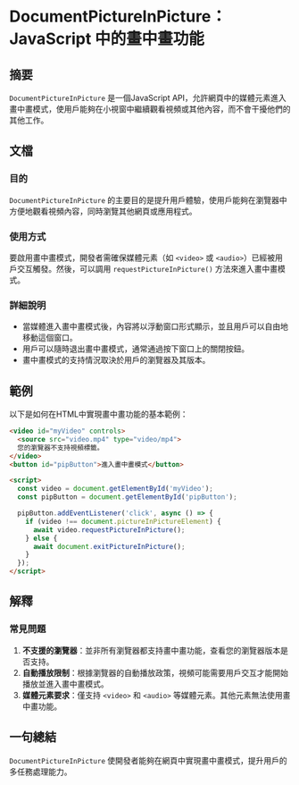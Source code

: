 <!--
Meta Description: # DocumentPictureInPicture：JavaScript 中的畫中畫功能 ## 摘要 `DocumentPictureInPicture` 是一個JavaScript API，允許網頁中的媒體元素進入畫中畫模式，使用戶能夠在小視窗中繼續觀看視頻或其他內容，而不會干擾他們的其他工作。...
Meta Keywords: video, documentpictureinpicture, pipbutton, document, audio
-->

# DocumentPictureInPicture：JavaScript 中的畫中畫功能

## 摘要
`DocumentPictureInPicture` 是一個JavaScript API，允許網頁中的媒體元素進入畫中畫模式，使用戶能夠在小視窗中繼續觀看視頻或其他內容，而不會干擾他們的其他工作。

## 文檔
### 目的
`DocumentPictureInPicture` 的主要目的是提升用戶體驗，使用戶能夠在瀏覽器中方便地觀看視頻內容，同時瀏覽其他網頁或應用程式。

### 使用方式
要啟用畫中畫模式，開發者需確保媒體元素（如 `<video>` 或 `<audio>`）已經被用戶交互觸發。然後，可以調用 `requestPictureInPicture()` 方法來進入畫中畫模式。

### 詳細說明
- 當媒體進入畫中畫模式後，內容將以浮動窗口形式顯示，並且用戶可以自由地移動這個窗口。
- 用戶可以隨時退出畫中畫模式，通常通過按下窗口上的關閉按鈕。
- 畫中畫模式的支持情況取決於用戶的瀏覽器及其版本。

## 範例
以下是如何在HTML中實現畫中畫功能的基本範例：

```html
<video id="myVideo" controls>
  <source src="video.mp4" type="video/mp4">
  您的瀏覽器不支持視頻標籤。
</video>
<button id="pipButton">進入畫中畫模式</button>

<script>
  const video = document.getElementById('myVideo');
  const pipButton = document.getElementById('pipButton');

  pipButton.addEventListener('click', async () => {
    if (video !== document.pictureInPictureElement) {
      await video.requestPictureInPicture();
    } else {
      await document.exitPictureInPicture();
    }
  });
</script>
```

## 解釋
### 常見問題
1. **不支援的瀏覽器**：並非所有瀏覽器都支持畫中畫功能，查看您的瀏覽器版本是否支持。
2. **自動播放限制**：根據瀏覽器的自動播放政策，視頻可能需要用戶交互才能開始播放並進入畫中畫模式。
3. **媒體元素要求**：僅支持 `<video>` 和 `<audio>` 等媒體元素。其他元素無法使用畫中畫功能。

## 一句總結
`DocumentPictureInPicture` 使開發者能夠在網頁中實現畫中畫模式，提升用戶的多任務處理能力。